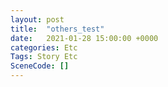 ```yaml
---
layout: post
title:  "others_test"
date:   2021-01-28 15:00:00 +0000
categories: Etc
Tags: Story Etc
SceneCode: []
---
```

